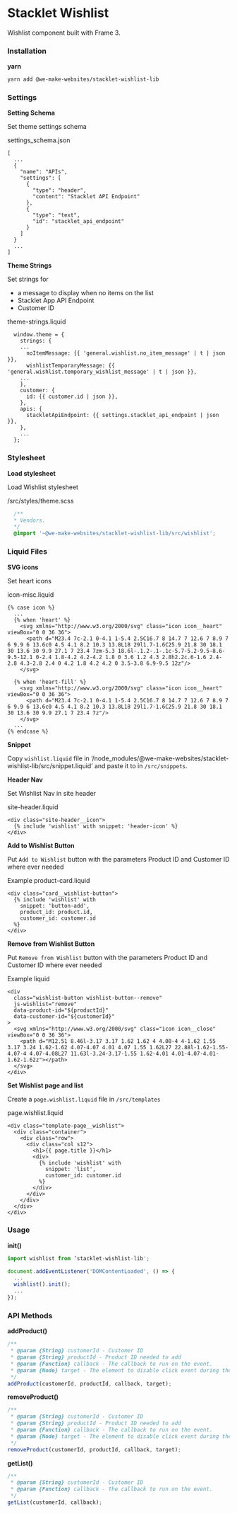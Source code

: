 # Stacklet Wishlist

Wishlist component built with Frame 3.


### Installation

**yarn**

```bash
yarn add @we-make-websites/stacklet-wishlist-lib
```


### Settings

**Setting Schema**

Set theme settings schema

settings_schema.json
```
[
  ...
  {
    "name": "APIs",
    "settings": [
      {
        "type": "header",
        "content": "Stacklet API Endpoint"
      },
      {
        "type": "text",
        "id": "stacklet_api_endpoint"
      }
    ]
  }
  ...
]
```


**Theme Strings**

Set strings for
* a message to display when no items on the list
* Stacklet App API Endpoint
* Customer ID

theme-strings.liquid
```
  window.theme = {
    strings: {
    ...
      noItemMessage: {{ 'general.wishlist.no_item_message' | t | json }},
      wishlistTemporaryMessage: {{ 'general.wishlist.temporary_wishlist_message' | t | json }},
    ...
    },
    customer: {
      id: {{ customer.id | json }},
    },
    apis: {
      stackletApiEndpoint: {{ settings.stacklet_api_endpoint | json }},
    },
    ...
  };

```


### Stylesheet

**Load stylesheet**

Load Wishlist stylesheet

/src/styles/theme.scss
```scss
  /**
  * Vendors.
  */
  @import '~@we-make-websites/stacklet-wishlist-lib/src/wishlist';
```


### Liquid Files

**SVG icons**

Set heart icons

icon-misc.liquid
```liquid
{% case icon %}
  ...
  {% when 'heart' %}
    <svg xmlns="http://www.w3.org/2000/svg" class="icon icon__heart" viewBox="0 0 36 36">
      <path d="M23.4 7c-2.1 0-4.1 1-5.4 2.5C16.7 8 14.7 7 12.6 7 8.9 7 6 9.9 6 13.6c0 4.5 4.1 8.2 10.3 13.8L18 29l1.7-1.6C25.9 21.8 30 18.1 30 13.6 30 9.9 27.1 7 23.4 7zm-5.3 18.6l-.1.2-.1-.1c-5.7-5.2-9.5-8.6-9.5-12.1 0-2.4 1.8-4.2 4.2-4.2 1.8 0 3.6 1.2 4.3 2.8h2.2c.6-1.6 2.4-2.8 4.3-2.8 2.4 0 4.2 1.8 4.2 4.2 0 3.5-3.8 6.9-9.5 12z"/>
    </svg>

  {% when 'heart-fill' %}
    <svg xmlns="http://www.w3.org/2000/svg" class="icon icon__heart" viewBox="0 0 36 36">
      <path d="M23.4 7c-2.1 0-4.1 1-5.4 2.5C16.7 8 14.7 7 12.6 7 8.9 7 6 9.9 6 13.6c0 4.5 4.1 8.2 10.3 13.8L18 29l1.7-1.6C25.9 21.8 30 18.1 30 13.6 30 9.9 27.1 7 23.4 7z"/>
    </svg>
  ...
{% endcase %}
```


**Snippet**

Copy `wishlist.liquid` file in ‘/node_modules/@we-make-websites/stacklet-wishlist-lib/src/snippet.liquid’ and
paste it to in `/src/snippets`.


**Header Nav**

Set Wishlist Nav in site header

site-header.liquid
```
<div class="site-header__icon">
  {% include 'wishlist' with snippet: 'header-icon' %}
</div>
```


**Add to Wishlist Button**

Put `Add to Wishlist` button with the parameters Product ID and Customer ID where ever needed

Example product-card.liquid
```liquid
<div class="card__wishlist-button">
  {% include 'wishlist' with
    snippet: 'button-add',
    product_id: product.id,
    customer_id: customer.id
  %}
</div>
```


**Remove from Wishlist Button**

Put `Remove from Wishlist` button with the parameters Product ID and Customer ID where ever needed

Example liquid
```liquid
<div
  class="wishlist-button wishlist-button--remove"
  js-wishlist="remove"
  data-product-id="${productId}"
  data-customer-id="${customerId}"
>
  <svg xmlns="http://www.w3.org/2000/svg" class="icon icon__close" viewBox="0 0 36 36">
    <path d="M12.51 8.46l-3.17 3.17 1.62 1.62 4 4.08-4 4-1.62 1.55 3.17 3.24 1.62-1.62 4.07-4.07 4.01 4.07 1.55 1.62L27 22.88l-1.62-1.55-4.07-4 4.07-4.08L27 11.63l-3.24-3.17-1.55 1.62-4.01 4.01-4.07-4.01-1.62-1.62z"></path>
  </svg>
</div>
```


**Set Wishlist page and list**

Create a `page.wishlist.liquid` file in `/src/templates`

page.wishlist.liquid
```liquid
<div class="template-page__wishlist">
  <div class="container">
    <div class="row">
      <div class="col s12">
        <h1>{{ page.title }}</h1>
        <div>
          {% include 'wishlist' with
            snippet: 'list',
            customer_id: customer.id
          %}
        </div>
      </div>
    </div>
  </div>
</div>
```


### Usage

**init()**

```js
import wishlist from ‘stacklet-wishlist-lib';

document.addEventListener('DOMContentLoaded', () => {
  ...
  wishlist().init();
  ...
});
```


### API Methods

**addProduct()**

```js
/**
 * @param {String} customerId - Customer ID
 * @param {String} productId - Product ID needed to add
 * @param {Function} callback - The callback to run on the event.
 * @param {Node} target - The element to disable click event during the callback.
 */
addProduct(customerId, productId, callback, target);
```


**removeProduct()**

```js
/**
 * @param {String} customerId - Customer ID
 * @param {String} productId - Product ID needed to add
 * @param {Function} callback - The callback to run on the event.
 * @param {Node} target - The element to disable click event during the callback.
 */
removeProduct(customerId, productId, callback, target);
```


**getList()**

```js
/**
 * @param {String} customerId - Customer ID
 * @param {Function} callback - The callback to run on the event.
 */
getList(customerId, callback);
```
